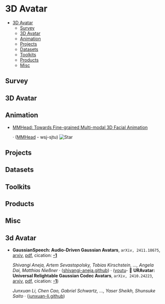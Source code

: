# 3D Avatar

- [3D Avatar](#3d-avatar) 
  - [Survey](#survey)
  - [3D Avatar](#3d-avatar-1)
  - [Animation](#animation)
  - [Projects](#projects)
  - [Datasets](#datasets)
  - [Toolkits](#toolkits)
  - [Products](#products)
  - [Misc](#misc)


## Survey


## 3D Avatar


## Animation

- [MMHead: Towards Fine-grained Multi-modal 3D Facial Animation](https://wsj-sjtu.github.io/MMHead/) 

	 · ([MMHead](https://github.com/wsj-sjtu/MMHead) - wsj-sjtu) ![Star](https://img.shields.io/github/stars/wsj-sjtu/MMHead.svg?style=social&label=Star)

## Projects


## Datasets


## Toolkits


## Products


## Misc
## 3d Avatar

- **GaussianSpeech: Audio-Driven Gaussian Avatars**, `arXiv, 2411.18675`, [arxiv](http://arxiv.org/abs/2411.18675v1), [pdf](http://arxiv.org/pdf/2411.18675v1.pdf), cication: [**-1**](None) 

	 *Shivangi Aneja, Artem Sevastopolsky, Tobias Kirschstein, ..., Angela Dai, Matthias Nießner* · ([shivangi-aneja.github](https://shivangi-aneja.github.io/projects/gaussianspeech)) · ([youtu](https://youtu.be/2VqYoFlYcwQ)- 🌟 **URAvatar: Universal Relightable Gaussian Codec Avatars**, `arXiv, 2410.24223`, [arxiv](http://arxiv.org/abs/2410.24223v1), [pdf](http://arxiv.org/pdf/2410.24223v1.pdf), cication: [**-1**](None))

	 *Junxuan Li, Chen Cao, Gabriel Schwartz, ..., Yaser Sheikh, Shunsuke Saito* · ([junxuan-li.github](https://junxuan-li.github.io/urgca-website/))